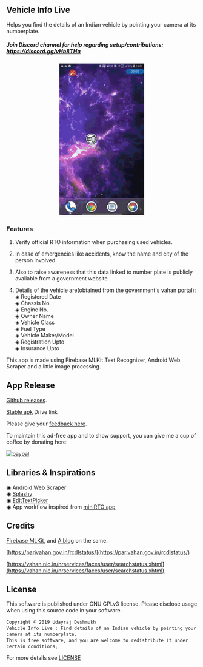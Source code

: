 ## Vehicle Info Live 
Helps you find the details of an Indian vehicle by pointing your camera at its numberplate. 
##### Join Discord channel for help regarding setup/contributions: https://discord.gg/vHb8THa
<p align="center">
  <a href="https://drive.google.com/file/d/1-AmrFMz0lzGSRFyFWr4NVEHDmdONEyLj/view?usp=sharing">
  	<img height="400" src="./vehicle_info.gif">
  </a>
</p>

### Features

1. Verify official RTO information when purchasing used vehicles.
2. In case of emergencies like accidents, know the name and city of the person involved.
3. Also to raise awareness that this data linked to number plate is publicly available from a government website.

4. Details of the vehicle are(obtained from the government's vahan portal):
◈ Registered Date <br>
◈ Chassis No. <br>
◈ Engine No. <br>
◈ Owner Name <br>
◈ Vehicle Class <br>
◈ Fuel Type <br>
◈ Vehicle Maker/Model <br>
◈ Registration Upto <br>
◈ Insurance Upto <br>

This app is made using Firebase MLKit Text Recognizer, Android Web Scraper and a little image processing. <!-- Will be useful for general purpose OCR as well. -->
## App Release
[Github releases](https://github.com/Udayraj123/VehicleInfoOCR/releases).

[Stable apk](https://drive.google.com/file/d/1-AmrFMz0lzGSRFyFWr4NVEHDmdONEyLj/view?usp=sharing) Drive link

Please give your [feedback here](https://docs.google.com/forms/d/1RCRRPdtpmr_lz_Xi81INVYpIJxBlkfqdAz6C0tY1RXE/).


<!-- https://forms.gle/XCh1v6gyN4DpXfkn9 -->
To maintain this ad-free app and to show support, you can give me a cup of coffee by donating here: 

[![paypal](https://www.paypalobjects.com/en_GB/i/btn/btn_donate_SM.gif)](https://www.paypal.me/udayraj123)
<!-- Paypal.me is only for paypal accounts -->
<!-- (https://www.paypal.com/cgi-bin/webscr?cmd=_s-xclick&hosted_button_id=Z5BNNK7AVFVH8&source=url) -->


## Libraries & Inspirations

◉ [Android Web Scraper](https://github.com/daandtu/android-web-scraper) <br>
◉ [Splashy](https://github.com/rahuldange09/Splashy) <br>
◉ [EditTextPicker](https://github.com/AliAzaz/Edittext-Library) <br>
◉ App workflow inspired from [miniRTO app](https://github.com/chandruscm/miniRTO) <br>

<!-- Trail : https://github.com/Orange-OpenSource/android-trail-drawing -->
<!-- Owl sheet : link?! -->
<!-- More blogs: https://medium.com/linedevth/build-your-android-app-faster-and-smaller-than-ever-25f53fdd3cdc -->


## Credits

[Firebase MLKit](https://firebase.google.com/docs/ml-kit/android/recognize-text), and [A blog](https://medium.com/digital-curry/firebase-mlkit-textdetection-in-android-using-firebase-ml-vision-apis-with-live-camera-72ef47ad4ebd) on the same.

[https://parivahan.gov.in/rcdlstatus/](https://parivahan.gov.in/rcdlstatus/)

[https://vahan.nic.in/nrservices/faces/user/searchstatus.xhtml](https://vahan.nic.in/nrservices/faces/user/searchstatus.xhtml)


## License
This software is published under GNU GPLv3 license. Please disclose usage when using this source code in your software.
```
Copyright © 2019 Udayraj Deshmukh
Vehicle Info Live : Find details of an Indian vehicle by pointing your camera at its numberplate.
This is free software, and you are welcome to redistribute it under certain conditions;
```
For more details see <a href="./LICENSE">LICENSE</a>
